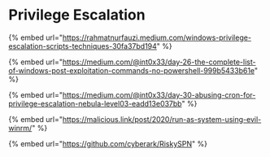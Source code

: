 # Privilege Escalation

{% embed url="https://rahmatnurfauzi.medium.com/windows-privilege-escalation-scripts-techniques-30fa37bd194" %}

{% embed url="https://medium.com/@int0x33/day-26-the-complete-list-of-windows-post-exploitation-commands-no-powershell-999b5433b61e" %}

{% embed url="https://medium.com/@int0x33/day-30-abusing-cron-for-privilege-escalation-nebula-level03-eadd13e037bb" %}

{% embed url="https://malicious.link/post/2020/run-as-system-using-evil-winrm/" %}

{% embed url="https://github.com/cyberark/RiskySPN" %}

